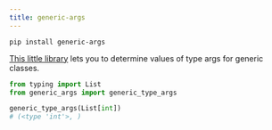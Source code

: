 ```yaml
---
title: generic-args
---
```


```shell
pip install generic-args
```

[This little library](https://github.com/python-platonic/generic-args) lets you to determine values of type args for generic classes.

```python
from typing import List
from generic_args import generic_type_args

generic_type_args(List[int])
# (<type 'int'>, )
```

